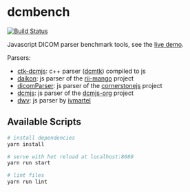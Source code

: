 # dcmbench

[![Build Status](https://travis-ci.org/ivmartel/dcmbench.svg?branch=master)](https://travis-ci.org/ivmartel/dcmbench)

Javascript DICOM parser benchmark tools, see the [live demo](http://ivmartel.github.io/dcmbench).

Parsers:
* [ctk-dcmjs](https://github.com/commontk/dcmjs): c++ parser ([dcmtk](http://dicom.offis.de/dcmtk.php.en)) compiled to js
* [daikon](https://github.com/rii-mango/Daikon): js parser of the [rii-mango](https://github.com/rii-mango) project
* [dicomParser](https://github.com/cornerstonejs/dicomParser): js parser of the [cornerstonejs](https://github.com/cornerstonejs) project
* [dcmjs](https://github.com/dcmjs-org/dcmjs): js parser of the [dcmjs-org](https://github.com/dcmjs-org) project
* [dwv](https://github.com/ivmartel/dwv): js parser by [ivmartel](https://github.com/ivmartel)

## Available Scripts

``` bash
# install dependencies
yarn install

# serve with hot reload at localhost:8080
yarn run start

# lint files
yarn run lint
```
